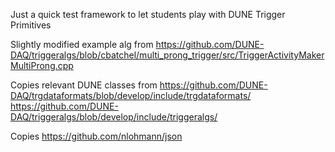 Just a quick test framework to let students play with DUNE Trigger Primitives

Slightly modified example alg from https://github.com/DUNE-DAQ/triggeralgs/blob/cbatchel/multi_prong_trigger/src/TriggerActivityMakerMultiProng.cpp

Copies relevant DUNE classes from
https://github.com/DUNE-DAQ/trgdataformats/blob/develop/include/trgdataformats/
https://github.com/DUNE-DAQ/triggeralgs/blob/develop/include/triggeralgs/

Copies https://github.com/nlohmann/json
